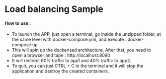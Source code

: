  # Load balancing Sample

 #### How to use :
 - To launch the APP, just open a terminal, go inside the unzipped folder, at the same level with docker-compose.yml, and execute : docker-compose up
 - This will spin up the dockerised architecture. After that, you need to open a browser and tape : http://localhost:8080
 - It will redirect 60% traffic to app1 and 40% traffic to app2.
 - To quit, you can just CTRL + C in the terminal and it will stop the application and destroy the created containers.
